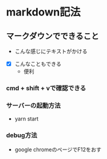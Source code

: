 # markdown記法
## マークダウンでできること
- こんな感じにテキストがかける
- [x] こんなこともできる
  - 便利
### cmd + shift + vで確認できる

### サーバーの起動方法
- yarn start
### debug方法
- google chromeのページでF12をおす